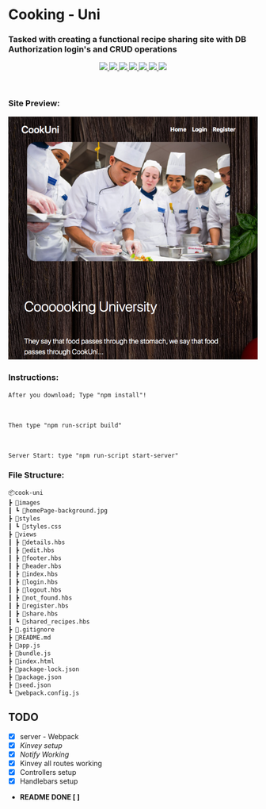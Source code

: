# **Cooking - Uni**
### Tasked with creating a functional recipe sharing site with DB Authorization login's and CRUD operations

<p align='center'>
    <a href='https://github.com/rdrachenberg/cook-uni/blob/master/app.js'>
        <img src='https://img.shields.io/badge/JavaScript-77.5%25-yellow?style=plastic&logo=javascript'>
    </a>
    <a href='https://github.com/rdrachenberg/cook-uni/blob/master/index.html'> 
        <img src='https://img.shields.io/badge/HTML-16.8%25-red?style=plastic&logo=HTML5'>
    </a>
    <a href='https://github.com/rdrachenberg/cook-uni/blob/master/styles/styles.css'>
        <img src='https://img.shields.io/badge/CSS-5.7%25-purple?style=plascit&logo=CSS3&logoColor=red'>
    </a> 
    <a href='https://handlebarsjs.com/'>
        <img src='https://img.shields.io/badge/Made%20with-Handlebars-yellowgreen?style=plastic&logo=HackerRank&logoColor=yellow'>
    </a>
    <a href='https://github.com/rdrachenberg'>
        <img src='https://img.shields.io/badge/Node%20-.js-success?style=plastic&logo=Node.js&logoColor=success'>
    </a>
    <a href='https://github.com/rdrachenberg'>
        <img src='https://img.shields.io/badge/Made%20by-rDrachenberg-success?style=plastic&logo=visual-studio-code&logoColor=blue'>
    </a>
    <a href='mailto:RyanDrachenberg@gmail.com'>
        <img src='https://img.shields.io/badge/Ask%20me-anything-1abc9c.svg'>
    </a>
</p>
<br>

### Site Preview:
<p align="center">
    <img src="./images/cookuni.png">
</p>

### Instructions:

    After you download; Type "npm install"!
<br>    

    Then type "npm run-script build"
<br>

    Server Start: type "npm run-script start-server"

### File Structure:
    📦cook-uni
    ┣ 📂images
    ┃ ┗ 📜homePage-background.jpg
    ┣ 📂styles
    ┃ ┗ 📜styles.css
    ┣ 📂views
    ┃ ┣ 📜details.hbs
    ┃ ┣ 📜edit.hbs
    ┃ ┣ 📜footer.hbs
    ┃ ┣ 📜header.hbs
    ┃ ┣ 📜index.hbs
    ┃ ┣ 📜login.hbs
    ┃ ┣ 📜logout.hbs
    ┃ ┣ 📜not_found.hbs
    ┃ ┣ 📜register.hbs
    ┃ ┣ 📜share.hbs
    ┃ ┗ 📜shared_recipes.hbs
    ┣ 📜.gitignore
    ┣ 📜README.md
    ┣ 📜app.js
    ┣ 📜bundle.js
    ┣ 📜index.html
    ┣ 📜package-lock.json
    ┣ 📜package.json
    ┣ 📜seed.json
    ┗ 📜webpack.config.js

## **TODO**
* [x] server - Webpack
* [x] *Kinvey setup*
* [x] *Notify Working*
* [x] Kinvey all routes working
* [x] Controllers setup<br>
* [x] Handlebars setup<br>

* **README DONE [ ]**

